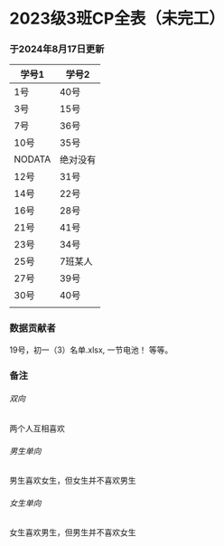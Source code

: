# 2023级3班CP全表（未完工）

### 于2024年8月17日更新

| 学号1 | 学号2 |
| ----- | ----- |
| 1号 | 40号 |
| 3号 | 15号 | 
| 7号 | 36号 |
| 10号 | 35号 |
| NODATA | 绝对没有 |
| 12号 | 31号 |
| 14号 | 22号 |
| 16号 | 28号 | 
| 21号 | 41号 |
| 23号 | 34号 |
| 25号 | 7班某人 |
| 27号 | 39号 |
| 30号 | 40号 |
|  |  |

### 数据贡献者

19号，初一（3）名单.xlsx, 一节电池！ 等等。

### 备注

###### 双向

两个人互相喜欢

###### 男生单向

男生喜欢女生，但女生并不喜欢男生

###### 女生单向

女生喜欢男生，但男生并不喜欢女生
